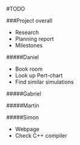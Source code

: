 #TODO

###Project overall
- Research
- Planning report
- Milestones

#####Daniel
- Book room
- Look up Pert-chart
- Find similar simulations

#####Gabriel

#####Martin

#####Simon
- Webpage
- Check C++ compiler
